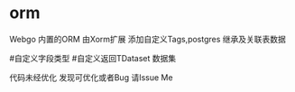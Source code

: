 # orm
Webgo 内置的ORM 由Xorm扩展 添加自定义Tags,postgres 继承及关联表数据

#自定义字段类型
#自定义返回TDataset 数据集

代码未经优化 发现可优化或者Bug 请Issue Me
